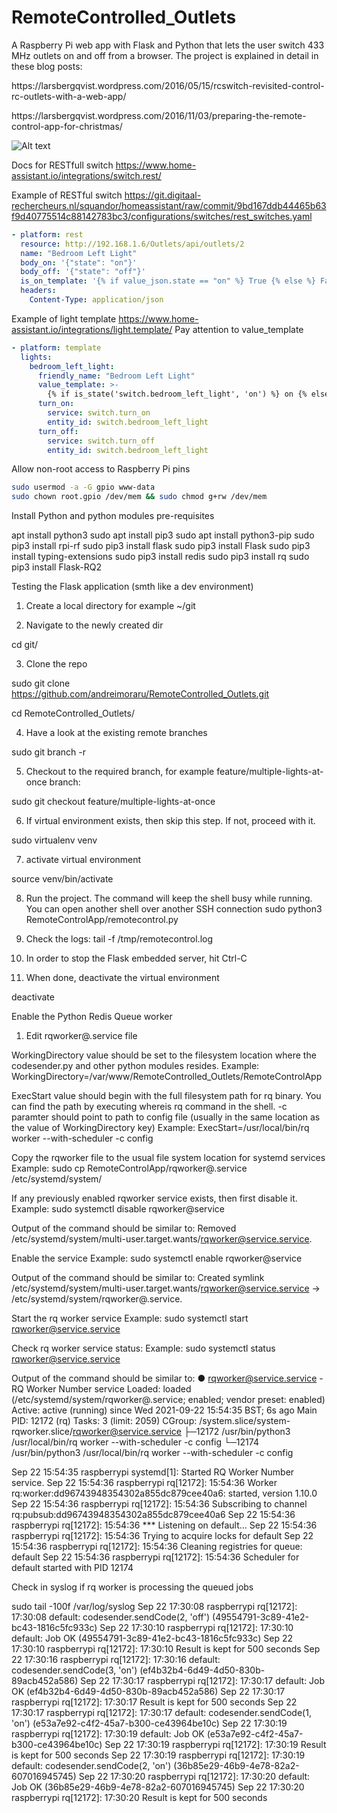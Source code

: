 # RemoteControlled_Outlets
A Raspberry Pi web app with Flask and Python that lets the user switch 433 MHz outlets on and off from a browser. The project is explained in detail in these blog posts:
<p>
https://larsbergqvist.wordpress.com/2016/05/15/rcswitch-revisited-control-rc-outlets-with-a-web-app/
<p>
https://larsbergqvist.wordpress.com/2016/11/03/preparing-the-remote-control-app-for-christmas/

![Alt text](https://larsbergqvist.files.wordpress.com/2016/05/remote_and_iphoneapp.jpg?w=660 "Remote control")



Docs for RESTfull switch
https://www.home-assistant.io/integrations/switch.rest/

Example of RESTful switch
https://git.digitaal-rechercheurs.nl/squandor/homeassistant/raw/commit/9bd167ddb44465b63f9d40775514c88142783bc3/configurations/switches/rest_switches.yaml

```yaml
- platform: rest
  resource: http://192.168.1.6/Outlets/api/outlets/2
  name: "Bedroom Left Light"
  body_on: '{"state": "on"}'
  body_off: '{"state": "off"}'
  is_on_template: '{% if value_json.state == "on" %} True {% else %} False {% endif %}'
  headers:
    Content-Type: application/json
```

Example of light template
https://www.home-assistant.io/integrations/light.template/
Pay attention to value_template

```yaml
- platform: template
  lights:
    bedroom_left_light:
      friendly_name: "Bedroom Left Light"
      value_template: >-
        {% if is_state('switch.bedroom_left_light', 'on') %} on {% else %} off {% endif%}
      turn_on:
        service: switch.turn_on
        entity_id: switch.bedroom_left_light
      turn_off:
        service: switch.turn_off
        entity_id: switch.bedroom_left_light
```

Allow non-root access to Raspberry Pi pins

```sh
sudo usermod -a -G gpio www-data
sudo chown root.gpio /dev/mem && sudo chmod g+rw /dev/mem
```


Install Python and python modules pre-requisites

apt install python3
sudo apt install pip3
sudo apt install python3-pip
sudo pip3 install rpi-rf
sudo pip3 install flask
sudo pip3 install Flask
sudo pip3 install typing-extensions
sudo pip3 install redis
sudo pip3 install rq
sudo pip3 install Flask-RQ2

Testing the Flask application (smth like a dev environment)

1. Create a local directory for example ~/git

2. Navigate to the newly created dir

cd git/

3. Clone the repo

sudo git clone https://github.com/andreimoraru/RemoteControlled_Outlets.git

cd RemoteControlled_Outlets/

4. Have a look at the existing remote branches

sudo git branch -r

5. Checkout to the required branch, for example feature/multiple-lights-at-once branch:

sudo git checkout feature/multiple-lights-at-once

6. If virtual environment exists, then skip this step. If not, proceed with it.

sudo virtualenv venv

7. activate virtual environment

source venv/bin/activate

8. Run the project. The command will keep the shell busy while running. You can open another shell over another SSH connection
sudo python3 RemoteControlApp/remotecontrol.py

9. Check the logs:
tail -f /tmp/remotecontrol.log

10. In order to stop the Flask embedded server, hit Ctrl-C

11. When done, deactivate the virtual environment

deactivate

Enable the Python Redis Queue worker

1. Edit rqworker@.service file

WorkingDirectory value should be set to the filesystem location where the codesender.py and other python modules resides.
Example:
WorkingDirectory=/var/www/RemoteControlled_Outlets/RemoteControlApp

ExecStart value should begin with the full filesystem path for rq binary. You can find the path by executing whereis rq command in the shell. -c paramter should point to path to config file (usually in the same location as the value of WorkingDirectory key)
Example:
ExecStart=/usr/local/bin/rq worker --with-scheduler -c config

Copy the rqworker file to the usual file system location for systemd services
Example:
sudo cp RemoteControlApp/rqworker@.service /etc/systemd/system/

If any previously enabled rqworker service exists, then first disable it.
Example:
sudo systemctl disable rqworker@service

Output of the command should be similar to:
Removed /etc/systemd/system/multi-user.target.wants/rqworker@service.service.

Enable the service
Example:
sudo systemctl enable rqworker@service

Output of the command should be similar to:
Created symlink /etc/systemd/system/multi-user.target.wants/rqworker@service.service → /etc/systemd/system/rqworker@.service.

Start the rq worker service
Example:
sudo systemctl start rqworker@service.service

Check rq worker service status:
Example:
sudo systemctl status rqworker@service.service

Output of the command should be similar to:
● rqworker@service.service - RQ Worker Number service
   Loaded: loaded (/etc/systemd/system/rqworker@.service; enabled; vendor preset: enabled)
   Active: active (running) since Wed 2021-09-22 15:54:35 BST; 6s ago
 Main PID: 12172 (rq)
    Tasks: 3 (limit: 2059)
   CGroup: /system.slice/system-rqworker.slice/rqworker@service.service
           ├─12172 /usr/bin/python3 /usr/local/bin/rq worker --with-scheduler -c config
           └─12174 /usr/bin/python3 /usr/local/bin/rq worker --with-scheduler -c config

Sep 22 15:54:35 raspberrypi systemd[1]: Started RQ Worker Number service.
Sep 22 15:54:36 raspberrypi rq[12172]: 15:54:36 Worker rq:worker:dd96743948354302a855dc879cee40a6: started, version 1.10.0
Sep 22 15:54:36 raspberrypi rq[12172]: 15:54:36 Subscribing to channel rq:pubsub:dd96743948354302a855dc879cee40a6
Sep 22 15:54:36 raspberrypi rq[12172]: 15:54:36 *** Listening on default...
Sep 22 15:54:36 raspberrypi rq[12172]: 15:54:36 Trying to acquire locks for default
Sep 22 15:54:36 raspberrypi rq[12172]: 15:54:36 Cleaning registries for queue: default
Sep 22 15:54:36 raspberrypi rq[12172]: 15:54:36 Scheduler for default started with PID 12174

Check in syslog if rq worker is processing the queued jobs

sudo tail -100f /var/log/syslog
Sep 22 17:30:08 raspberrypi rq[12172]: 17:30:08 default: codesender.sendCode(2, 'off') (49554791-3c89-41e2-bc43-1816c5fc933c)
Sep 22 17:30:10 raspberrypi rq[12172]: 17:30:10 default: Job OK (49554791-3c89-41e2-bc43-1816c5fc933c)
Sep 22 17:30:10 raspberrypi rq[12172]: 17:30:10 Result is kept for 500 seconds
Sep 22 17:30:16 raspberrypi rq[12172]: 17:30:16 default: codesender.sendCode(3, 'on') (ef4b32b4-6d49-4d50-830b-89acb452a586)
Sep 22 17:30:17 raspberrypi rq[12172]: 17:30:17 default: Job OK (ef4b32b4-6d49-4d50-830b-89acb452a586)
Sep 22 17:30:17 raspberrypi rq[12172]: 17:30:17 Result is kept for 500 seconds
Sep 22 17:30:17 raspberrypi rq[12172]: 17:30:17 default: codesender.sendCode(1, 'on') (e53a7e92-c4f2-45a7-b300-ce43964be10c)
Sep 22 17:30:19 raspberrypi rq[12172]: 17:30:19 default: Job OK (e53a7e92-c4f2-45a7-b300-ce43964be10c)
Sep 22 17:30:19 raspberrypi rq[12172]: 17:30:19 Result is kept for 500 seconds
Sep 22 17:30:19 raspberrypi rq[12172]: 17:30:19 default: codesender.sendCode(2, 'on') (36b85e29-46b9-4e78-82a2-607016945745)
Sep 22 17:30:20 raspberrypi rq[12172]: 17:30:20 default: Job OK (36b85e29-46b9-4e78-82a2-607016945745)
Sep 22 17:30:20 raspberrypi rq[12172]: 17:30:20 Result is kept for 500 seconds






